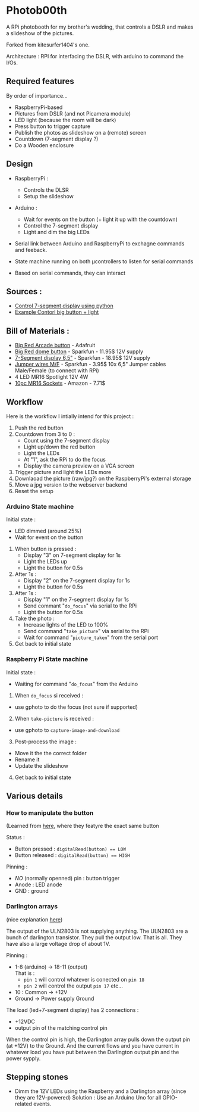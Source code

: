 # Photob00th

A RPi photobooth for my brother's wedding, that controls a DSLR and makes a slideshow of the pictures.

Forked from kitesurfer1404's one.

Architecture : RPI for interfacing the DSLR, with arduino to command the I/Os.


## Required features
By order of importance...
* RaspberryPi-based
* Pictures from DSLR (and not Picamera module)
* LED light (because the room will be dark)
* Press button to trigger capture
* Publish the photos as slideshow on a (remote) screen
* Countdown (7-segment display ?)
* Do a Wooden enclosure

## Design

* RaspberryPi : 
  * Controls the DLSR
  * Setup the slideshow
* Arduino :
  * Wait for events on the button (+ light it up with the countdown)
  * Control the 7-segment display
  * Light and dim the big LEDs

* Serial link between Arduino and RaspberryPi to exchagne commands and feeback.
* State machine running on both µcontrollers to listen for serial commands
* Based on serial commands, they can interact

## Sources :
* [Control 7-segment display using python](https://raspi.tv/2015/how-to-drive-a-7-segment-display-directly-on-raspberry-pi-in-python)
* [Example Contorl big button + light](https://photos.google.com/share/AF1QipOwxhytRgeDRXFwA8Ee42yeQ1euaZ-cLYzybYsmrUi8KKORaJuT7p9L6YDLRAZysg?key=M21aS3pQQjdpRG1kOW1rbjFnOWdjWldQTEpFVGtR)


## Bill of Materials :
* [Big Red Arcade button](https://www.adafruit.com/product/1185) - Adafruit
* [Big Red dome button](https://www.sparkfun.com/products/9181) - Sparkfun - 11.95$
  12V supply
* [7-Segment display 6,5"](https://www.sparkfun.com/products/8530) - Sparkfun - 18.95$
  12V supply
* [Jumper wires M/F](https://www.sparkfun.com/products/9140) - Sparkfun - 3.95$
  10x 6,5" Jumper cables Male/Female (to connect with RPi)
* 4 LED MR16 Spotlight 12V 4W
* [10pc MR16 Sockets](https://www.amazon.com/Glo-shine-Halogen-Ceramic-Connector-Adapter/dp/B00Y7GRGZ0) - Amazon - 7.71$

## Workflow
Here is the workflow I intially intend for this project :
1. Push the red button
2. Countdown from 3 to 0 :
    - Count using the 7-segment display
    - Light up/down the red button
    - Light the LEDs
    - At "1", ask the RPi to do the focus
    - Display the camera preview on a VGA screen
3. Trigger picture and light the LEDs more
4. Downlaoad the picture (raw/jpg?) on the RaspberryPi's external storage
5. Move a jpg version to the webserver backend
6. Reset the setup

### Arduino State machine

Initial state : 
* LED dimmed (around 25%)
* Wait for event on the button

1. When button is pressed :  
    - Display "3" on 7-segment display for 1s
    - Light the LEDs up
    - Light the button for 0.5s
2. After 1s :
    - Display "2" on the 7-segment display for 1s
    - Light the button for 0.5s
3. After 1s : 
    - Display "1" on the 7-segment display for 1s
    - Send commant "`do_focus`" via serial to the RPi
    - Light the button for 0.5s
4. Take the photo : 
     - Increase lights of the LED to 100%
    - Send command "`take_picture`" via serial to the RPi
    - Wait for command "`picture_taken`" from the serial port
5. Get back to initial state

### Raspberry Pi State machine

Initial state : 
* Waiting for command "`do_focus`" from the Arduino

1. When `do_focus` si received :
* use gphoto to do the focus (not sure if supported)
2. When `take-picture` is received : 
* use gphoto to `capture-image-and-download`
3. Post-process the image :
* Move it the the correct folder
* Rename it
* Update the slideshow
4. Get back to initial state


## Various details

### How to manipulate the button
(Learned from [here](https://learn.sparkfun.com/tutorials/reaction-timer), where they featyre the exact same button

Status : 
* Button pressed : `digitalRead(button) == LOW`
* Button released : `digitalRead(button) == HIGH`

Pinning :
* *NO* (normally openned) pin : button trigger
* Anode : LED anode
* GND : ground

### Darlington arrays
(nice explanation [here](https://forum.arduino.cc/index.php?topic=157018.0))

The output of the ULN2803 is not supplying anything. The ULN2803 are a bunch of darlington transistor.
They pull the output low. That is all. They have also a large voltage drop of about 1V.

Pinning : 
* 1-8 (arduino) -> 18-11 (output)  
That is :
  * `pin 1` will control whatever is conected on `pin 18`
  * `pin 2` will control the output `pin 17`
    etc...
* 10 : Common -> +12V
* Ground -> Power supply Ground

The load (led+7-segment display) has 2 connections :
* +12VDC
* output pin of the matching control pin

When the control pin is high, the Darlington array pulls down the output pin (at +12V) to the Ground. And the current flows and you have current in whatever load you have put between the Darlington output pin and the power sypply.

## Stepping stones
* Dimm the 12V LEDs using the Raspberry and a Darlington array (since they are 12V-powered)
    Solution : Use an Arduino Uno for all GPIO-related events.
